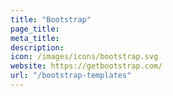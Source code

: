 ```yaml
---
title: "Bootstrap"
page_title:
meta_title:
description:
icon: /images/icons/bootstrap.svg
website: https://getbootstrap.com/
url: "/bootstrap-templates"
---
```

